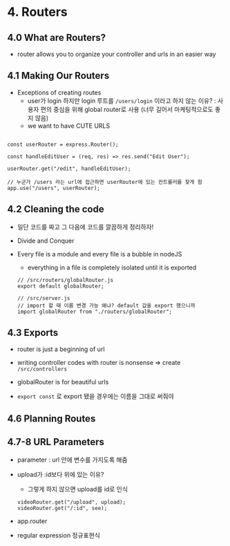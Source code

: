 # 4. Routers

## 4.0 What are Routers?

- router allows you to organize your controller and urls in an easier way

## 4.1 Making Our Routers

- Exceptions of creating routes
  - user가 login 하지만 login 루트를 `/users/login` 이라고 하지 않는 이유?
    : 사용자 편의 중심을 위해 global router로 사용 (너무 길어서 마케팅적으로도 좋지 않음)
  - we want to have CUTE URLS

```

const userRouter = express.Router();

const handleEditUser = (req, res) => res.send("Edit User");

userRouter.get("/edit", handleEditUser);

// 누군가 /users 라는 url에 접근하면 userRouter에 있는 컨트롤러를 찾게 함
app.use("/users", userRouter);
```

## 4.2 Cleaning the code

- 일단 코드를 짜고 그 다음에 코드를 깔끔하게 정리하자!
- Divide and Conquer

- Every file is a module and every file is a bubble in nodeJS

  - everything in a file is completely isolated until it is exported

  ```
  // /src/routers/globalRouter.js
  export default globalRouter;

  // /src/server.js
  // import 할 때 이름 변경 가능 왜냐? default 값을 export 했으니까
  import globalRouter from "./routers/globalRouter";
  ```

## 4.3 Exports

- router is just a beginning of url

- writing controller codes with router is nonsense => create `/src/controllers`
- globalRouter is for beautiful urls

- `export const` 로 export 됐을 경우에는 이름을 그대로 써줘야

## 4.6 Planning Routes

## 4.7-8 URL Parameters

- parameter : url 안에 변수를 가지도록 해줌

- upload가 :id보다 위에 있는 이유?

  - 그렇게 하지 않으면 upload를 id로 인식

  ```
  videoRouter.get("/upload", upload);
  videoRouter.get("/:id", see);
  ```

- app.router

- regular expression 정규표현식
